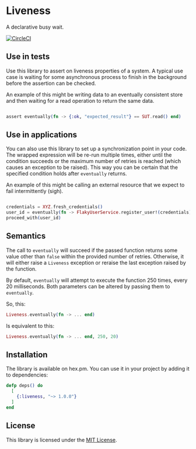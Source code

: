 # Liveness
A declarative busy wait.

[![CircleCI](https://circleci.com/gh/well-ironed/liveness.svg?style=svg)](https://circleci.com/gh/well-ironed/liveness)

## Use in tests

Use this library to assert on liveness properties of a system.  A typical use case is
waiting for some asynchronous process to finish in the background before
the assertion can be checked.

An example of this might be writing data to an eventually consistent store and
then waiting for a read operation to return the same data.

```elixir

assert eventually(fn -> {:ok, "expected_result"} == SUT.read() end)

```

## Use in applications

You can also use this library to set up a synchronization point in your code.
The wrapped expression will be re-run multiple times, either until the
condition succeeds or the maximum number of retries is reached (which causes an
exception to be raised). This way you can be certain that the specified
condition holds after `eventually` returns.

An example of this might be calling an external resource that we expect to fail
intermittently (sigh).

```elixir

credentials = XYZ.fresh_credentials()
user_id = eventually(fn -> FlakyUserService.register_user!(credentials) end)
proceed_with(user_id)

```

## Semantics

The call to `eventually` will succeed if the passed function returns some value
other than `false` within the provided number of retries.  Otherwise, it will
either raise a `Liveness` exception or reraise the last exception raised by the
function.

By default, `eventually` will attempt to execute the function 250 times, every
20 milliseconds. Both parameters can be altered by passing them to
`eventually`.

So, this:
```elixir
Liveness.eventually(fn -> ... end)
```

Is equivalent to this:
```elixir
Liveness.eventually(fn -> ... end, 250, 20)
```

## Installation

The library is available on hex.pm. You can use it in your project by adding
it to dependencies:


```elixir
defp deps() do
  [
    {:liveness, "~> 1.0.0"}
  ]
end
```

## License

This library is licensed under the [MIT License](LICENSE).

